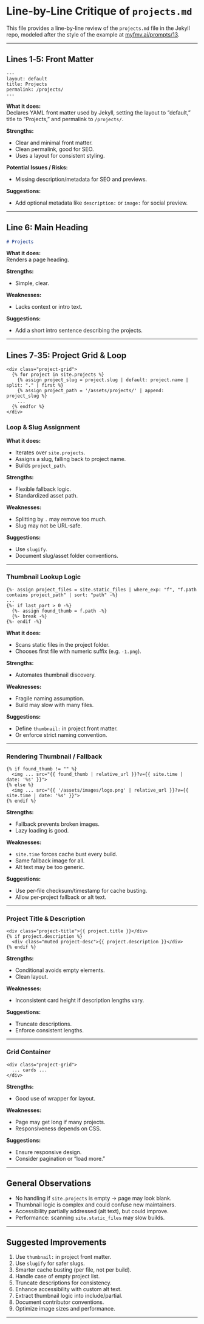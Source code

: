 # Line-by-Line Critique of `projects.md`

This file provides a line-by-line review of the `projects.md` file in the Jekyll repo, modeled after the style of the example at [myfmv.ai/prompts/13](https://myfmv.ai/prompts/13).

---

## Lines 1‑5: Front Matter

```liquid
---
layout: default
title: Projects
permalink: /projects/
---
```

**What it does:**  
Declares YAML front matter used by Jekyll, setting the layout to “default,” title to “Projects,” and permalink to `/projects/`.

**Strengths:**  
- Clear and minimal front matter.  
- Clean permalink, good for SEO.  
- Uses a layout for consistent styling.

**Potential Issues / Risks:**  
- Missing description/metadata for SEO and previews.

**Suggestions:**  
- Add optional metadata like `description:` or `image:` for social preview.

---

## Line 6: Main Heading

```markdown
# Projects
```

**What it does:**  
Renders a page heading.

**Strengths:**  
- Simple, clear.

**Weaknesses:**  
- Lacks context or intro text.

**Suggestions:**  
- Add a short intro sentence describing the projects.

---

## Lines 7‑35: Project Grid & Loop

```liquid
<div class="project-grid">
  {% for project in site.projects %}
    {% assign project_slug = project.slug | default: project.name | split: "." | first %}
    {% assign project_path = '/assets/projects/' | append: project_slug %}
    ...
  {% endfor %}
</div>
```

### Loop & Slug Assignment

**What it does:**  
- Iterates over `site.projects`.  
- Assigns a slug, falling back to project name.  
- Builds `project_path`.

**Strengths:**  
- Flexible fallback logic.  
- Standardized asset path.

**Weaknesses:**  
- Splitting by `.` may remove too much.  
- Slug may not be URL‑safe.

**Suggestions:**  
- Use `slugify`.  
- Document slug/asset folder conventions.

---

### Thumbnail Lookup Logic

```liquid
{%- assign project_files = site.static_files | where_exp: "f", "f.path contains project_path" | sort: "path" -%}
...
{%- if last_part > 0 -%}
  {%- assign found_thumb = f.path -%}
  {%- break -%}
{%- endif -%}
```

**What it does:**  
- Scans static files in the project folder.  
- Chooses first file with numeric suffix (e.g. `-1.png`).

**Strengths:**  
- Automates thumbnail discovery.

**Weaknesses:**  
- Fragile naming assumption.  
- Build may slow with many files.

**Suggestions:**  
- Define `thumbnail:` in project front matter.  
- Or enforce strict naming convention.

---

### Rendering Thumbnail / Fallback

```liquid
{% if found_thumb != "" %}
  <img ... src="{{ found_thumb | relative_url }}?v={{ site.time | date: '%s' }}">
{% else %}
  <img ... src="{{ '/assets/images/logo.png' | relative_url }}?v={{ site.time | date: '%s' }}">
{% endif %}
```

**Strengths:**  
- Fallback prevents broken images.  
- Lazy loading is good.  

**Weaknesses:**  
- `site.time` forces cache bust every build.  
- Same fallback image for all.  
- Alt text may be too generic.

**Suggestions:**  
- Use per‑file checksum/timestamp for cache busting.  
- Allow per‑project fallback or alt text.

---

### Project Title & Description

```liquid
<div class="project-title">{{ project.title }}</div>
{% if project.description %}
  <div class="muted project-desc">{{ project.description }}</div>
{% endif %}
```

**Strengths:**  
- Conditional avoids empty elements.  
- Clean layout.

**Weaknesses:**  
- Inconsistent card height if description lengths vary.

**Suggestions:**  
- Truncate descriptions.  
- Enforce consistent lengths.

---

### Grid Container

```liquid
<div class="project-grid">
  ... cards ...
</div>
```

**Strengths:**  
- Good use of wrapper for layout.  

**Weaknesses:**  
- Page may get long if many projects.  
- Responsiveness depends on CSS.

**Suggestions:**  
- Ensure responsive design.  
- Consider pagination or “load more.”

---

## General Observations

- No handling if `site.projects` is empty → page may look blank.  
- Thumbnail logic is complex and could confuse new maintainers.  
- Accessibility partially addressed (alt text), but could improve.  
- Performance: scanning `site.static_files` may slow builds.

---

## Suggested Improvements

1. Use `thumbnail:` in project front matter.  
2. Use `slugify` for safer slugs.  
3. Smarter cache busting (per file, not per build).  
4. Handle case of empty project list.  
5. Truncate descriptions for consistency.  
6. Enhance accessibility with custom alt text.  
7. Extract thumbnail logic into include/partial.  
8. Document contributor conventions.  
9. Optimize image sizes and performance.

---

